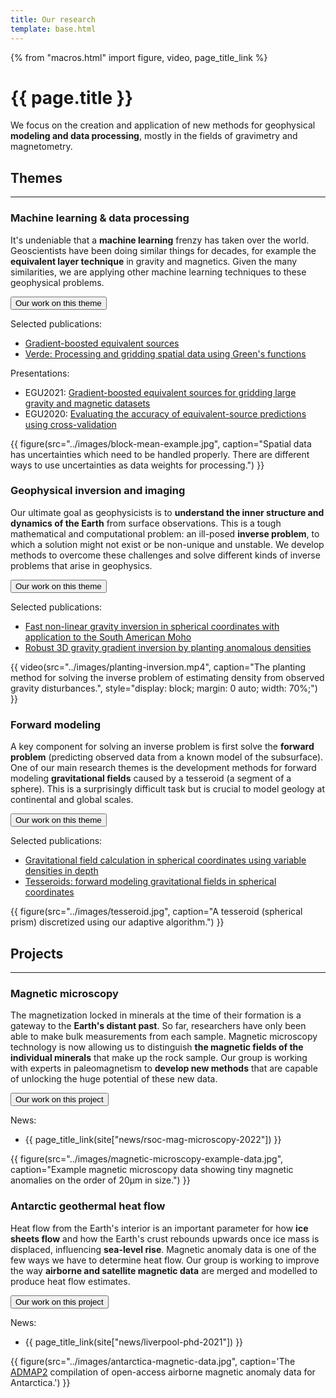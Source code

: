 ```yaml
---
title: Our research
template: base.html
---
```


{% from "macros.html" import figure, video, page_title_link %}

# {{ page.title }}

<p class="lead mb-5">
We focus on the creation and application of new methods for geophysical
<strong>modeling and data processing</strong>, mostly in the fields of
gravimetry and magnetometry.
</p>

<section class="mt-5">

## Themes

<hr class="mb-5">

<div class="row mb-5 gy-5 gx-5">
<div class="col-md-7">

### Machine learning & data processing

It's undeniable that a **machine learning** frenzy has taken over the world.
Geoscientists have been doing similar things for decades, for example the
**equivalent layer technique** in gravity and magnetics. Given the many
similarities, we are applying other machine learning techniques to these
geophysical problems.

<button class="btn btn-primary me-1 mb-2" type="button"
    data-bs-toggle="collapse" data-bs-target="#collapse-abstract-ml"
    aria-expanded="false" aria-controls="collapse-abstract-ml">
  Our work on this theme <i class="fa fa-chevron-circle-down ms-1" aria-hidden="true"></i>
</button>
<div id="collapse-abstract-ml" class="collapse paper-info mt-2 overflow-hidden">

Selected publications:

* [Gradient-boosted equivalent sources](https://github.com/compgeolab/eql-gradient-boosted)
* [Verde: Processing and gridding spatial data using Green's functions](https://doi.org/10.21105/joss.00957)

Presentations:

* EGU2021: [Gradient-boosted equivalent sources for gridding large gravity and magnetic datasets](https://doi.org/10.6084/m9.figshare.14515188)
* EGU2020: [Evaluating the accuracy of equivalent-source predictions using cross-validation](https://doi.org/10.6084/m9.figshare.12245372)

</div>

</div>
<div class="col-md-5">

{{ figure(src="../images/block-mean-example.jpg", caption="Spatial data has uncertainties which need to be handled properly. There are different ways to use uncertainties as data weights for processing.") }}

</div>
</div>

<div class="row mb-5 gy-5 gx-5">
<div class="col-md-7">

### Geophysical inversion and imaging

Our ultimate goal as geophysicists is to **understand the inner structure and
dynamics of the Earth** from surface observations. This is a tough mathematical
and computational problem: an ill-posed **inverse problem**, to which a
solution might not exist or be non-unique and unstable.
We develop methods to overcome these challenges and solve different kinds of
inverse problems that arise in geophysics.

<button class="btn btn-primary me-1 mb-2" type="button"
    data-bs-toggle="collapse" data-bs-target="#collapse-abstract-inv"
    aria-expanded="false" aria-controls="collapse-abstract-inv">
  Our work on this theme <i class="fa fa-chevron-circle-down ms-1" aria-hidden="true"></i>
</button>
<div id="collapse-abstract-inv" class="collapse paper-info mt-2 overflow-hidden">

Selected publications:

* [Fast non-linear gravity inversion in spherical coordinates with application to the South American Moho](https://github.com/pinga-lab/paper-moho-inversion-tesseroids)
* [Robust 3D gravity gradient inversion by planting anomalous densities](https://github.com/pinga-lab/paper-planting-densities)

</div>

</div>
<div class="col-md-5">

{{ video(src="../images/planting-inversion.mp4", caption="The planting method for solving the inverse problem of estimating density from observed gravity disturbances.", style="display: block; margin: 0 auto; width: 70%;") }}

</div>
</div>

<div class="row gy-5 gx-5">
<div class="col-md-7">

### Forward modeling

A key component for solving an inverse problem is first solve the **forward
problem** (predicting observed data from a known model of the subsurface).
One of our main research themes is the development methods for
forward modeling **gravitational fields** caused by a tesseroid (a segment of a
sphere).
This is a surprisingly difficult task but is crucial to model geology at
continental and global scales.

<button class="btn btn-primary me-1 mb-2" type="button"
    data-bs-toggle="collapse" data-bs-target="#collapse-abstract-fwd"
    aria-expanded="false" aria-controls="collapse-abstract-fwd">
  Our work on this theme <i class="fa fa-chevron-circle-down ms-1" aria-hidden="true"></i>
</button>
<div id="collapse-abstract-fwd" class="collapse paper-info mt-2 overflow-hidden">

Selected publications:

* [Gravitational field calculation in spherical coordinates using variable densities in depth](https://github.com/pinga-lab/tesseroid-variable-density)
* [Tesseroids: forward modeling gravitational fields in spherical coordinates](https://github.com/pinga-lab/paper-tesseroids)

</div>

</div>
<div class="col-md-5">

{{ figure(src="../images/tesseroid.jpg", caption="A tesseroid (spherical prism) discretized using our adaptive algorithm.") }}

</div>
</div>

</section>
<section class="mt-5">

## Projects

<hr class="mb-5">

<div class="row mb-5 gy-5 gx-5">
<div class="col-md-7">

### Magnetic microscopy

The magnetization locked in minerals at the time of their formation is a
gateway to the **Earth's distant past**.
So far, researchers have only been able to make bulk measurements from each
sample.
Magnetic microscopy technology is now allowing us to distinguish **the magnetic
fields of the individual minerals** that make up the rock sample.
Our group is working with experts in paleomagnetism to **develop new methods**
that are capable of unlocking the huge potential of these new data.

<button class="btn btn-success me-1 mb-2" type="button"
    data-bs-toggle="collapse" data-bs-target="#collapse-abstract-magmicro"
    aria-expanded="false" aria-controls="collapse-abstract-magmicro">
  Our work on this project <i class="fa fa-chevron-circle-down ms-1" aria-hidden="true"></i>
</button>
<div id="collapse-abstract-magmicro" class="collapse paper-info mt-2 overflow-hidden">

News:

* {{ page_title_link(site["news/rsoc-mag-microscopy-2022"]) }}

</div>

</div>
<div class="col-md-5">

{{ figure(src="../images/magnetic-microscopy-example-data.jpg", caption="Example magnetic microscopy data showing tiny magnetic anomalies on the order of 20µm in size.") }}

</div>
</div>

<div class="row mb-5 gy-5 gx-5">
<div class="col-md-7">

### Antarctic geothermal heat flow

Heat flow from the Earth's interior is an important parameter for how **ice
sheets flow** and how the Earth's crust rebounds upwards once ice mass is
displaced, influencing **sea-level rise**.
Magnetic anomaly data is one of the few ways we have to determine heat flow.
Our group is working to improve the way **airborne and satellite magnetic
data** are merged and modelled to produce heat flow estimates.

<button class="btn btn-success me-1 mb-2" type="button"
    data-bs-toggle="collapse" data-bs-target="#collapse-abstract-antarctica"
    aria-expanded="false" aria-controls="collapse-abstract-antarctica">
  Our work on this project <i class="fa fa-chevron-circle-down ms-1" aria-hidden="true"></i>
</button>
<div id="collapse-abstract-antarctica" class="collapse paper-info mt-2 overflow-hidden">

News:

* {{ page_title_link(site["news/liverpool-phd-2021"]) }}

</div>

</div>
<div class="col-md-5">

{{ figure(src="../images/antarctica-magnetic-data.jpg", caption='The <a href="https://doi.org/10.1029/2018GL078153">ADMAP2</a> compilation of open-access airborne magnetic anomaly data for Antarctica.') }}

</div>
</div>

</section>
